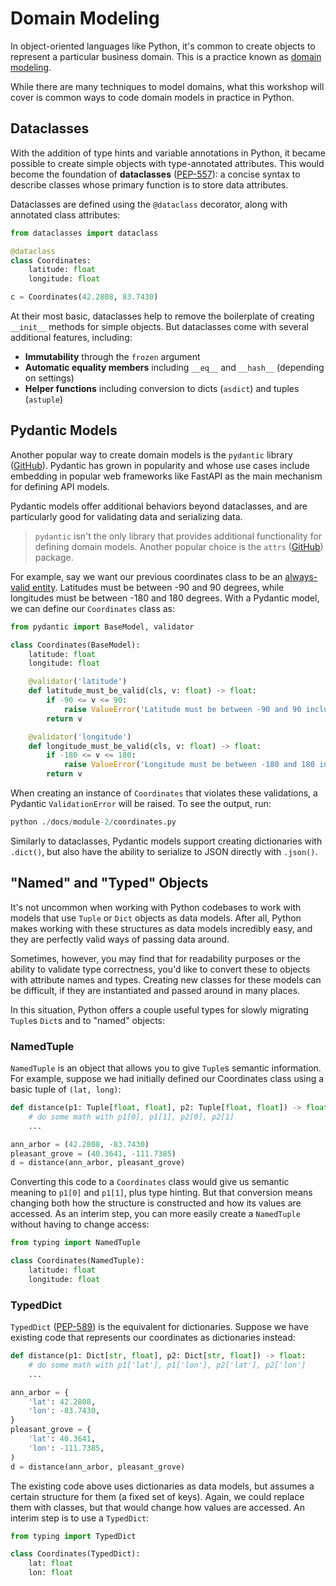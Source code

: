 # Domain Modeling

In object-oriented languages like Python, it's common to create objects to represent a particular business domain.  This is a practice known as [domain modeling](https://en.wikipedia.org/wiki/Domain_model).

While there are many techniques to model domains, what this workshop will cover is common ways to code domain models in practice in Python.

## Dataclasses

With the addition of type hints and variable annotations in Python, it became possible to create simple objects with type-annotated attributes.  This would become the foundation of **dataclasses** ([PEP-557](https://peps.python.org/pep-0557/)): a concise syntax to describe classes whose primary function is to store data attributes.

Dataclasses are defined using the `@dataclass` decorator, along with annotated class attributes:

```py
from dataclasses import dataclass

@dataclass
class Coordinates:
    latitude: float
    longitude: float

c = Coordinates(42.2808, 83.7430)
```

At their most basic, dataclasses help to remove the boilerplate of creating `__init__` methods for simple objects.  But dataclasses come with several additional features, including:

- **Immutability** through the `frozen` argument
- **Automatic equality members** including `__eq__` and `__hash__` (depending on settings)
- **Helper functions** including conversion to dicts (`asdict`) and tuples (`astuple`)

## Pydantic Models

Another popular way to create domain models is the `pydantic` library ([GitHub](https://github.com/samuelcolvin/pydantic)).  Pydantic has grown in popularity and whose use cases include embedding in popular web frameworks like FastAPI as the main mechanism for defining API models.

Pydantic models offer additional behaviors beyond dataclasses, and are particularly good for validating data and serializing data.  

> `pydantic` isn't the only library that provides additional functionality for defining domain models.  Another popular choice is the `attrs` ([GitHub](https://github.com/python-attrs/attrs)) package.

For example, say we want our previous coordinates class to be an [always-valid entity](https://docs.microsoft.com/en-us/dotnet/architecture/microservices/microservice-ddd-cqrs-patterns/domain-model-layer-validations).  Latitudes must be between -90 and 90 degrees, while longitudes must be between -180 and 180 degrees.  With a Pydantic model, we can define our `Coordinates` class as:

```py
from pydantic import BaseModel, validator

class Coordinates(BaseModel):
    latitude: float
    longitude: float

    @validator('latitude')
    def latitude_must_be_valid(cls, v: float) -> float:
        if -90 <= v <= 90:
            raise ValueError('Latitude must be between -90 and 90 inclusive')
        return v

    @validator('longitude')
    def longitude_must_be_valid(cls, v: float) -> float:
        if -180 <= v <= 180:
            raise ValueError('Longitude must be between -180 and 180 inclusive')
        return v
```

When creating an instance of `Coordinates` that violates these validations, a Pydantic `ValidationError` will be raised.  To see the output, run:

```py
python ./docs/module-2/coordinates.py
```

Similarly to dataclasses, Pydantic models support creating dictionaries with `.dict()`, but also have the ability to serialize to JSON directly with `.json()`.

## "Named" and "Typed" Objects

It's not uncommon when working with Python codebases to work with models that use `Tuple` or `Dict` objects as data models.  After all, Python makes working with these structures as data models incredibly easy, and they are perfectly valid ways of passing data around.

Sometimes, however, you may find that for readability purposes or the ability to validate type correctness, you'd like to convert these to objects with attribute names and types.  Creating new classes for these models can be difficult, if they are instantiated and passed around in many places.

In this situation, Python offers a couple useful types for slowly migrating `Tuple`s `Dict`s and to "named" objects:

### NamedTuple
`NamedTuple` is an object that allows you to give `Tuple`s semantic information.  For example, suppose we had initially defined our Coordinates class using a basic tuple of `(lat, long)`:

```py
def distance(p1: Tuple[float, float], p2: Tuple[float, float]) -> float:
    # do some math with p1[0], p1[1], p2[0], p2[1]
    ...

ann_arbor = (42.2808, -83.7430)
pleasant_grove = (40.3641, -111.7385)
d = distance(ann_arbor, pleasant_grove)
```

Converting this code to a `Coordinates` class would give us semantic meaning to `p1[0]` and `p1[1]`, plus type hinting.  But that conversion means changing both how the structure is constructed and how its values are accessed.  As an interim step, you can more easily create a `NamedTuple` without having to change access:

```py
from typing import NamedTuple

class Coordinates(NamedTuple):
    latitude: float
    longitude: float
```

### TypedDict
`TypedDict` ([PEP-589](https://peps.python.org/pep-0589/)) is the equivalent for dictionaries.  Suppose we have existing code that represents our coordinates as dictionaries instead:

```py
def distance(p1: Dict[str, float], p2: Dict[str, float]) -> float:
    # do some math with p1['lat'], p1['lon'], p2['lat'], p2['lon']
    ...

ann_arbor = {
    'lat': 42.2808,
    'lon': -83.7430,
}
pleasant_grove = {
    'lat': 40.3641, 
    'lon': -111.7385,
)
d = distance(ann_arbor, pleasant_grove)
```

The existing code above uses dictionaries as data models, but assumes a certain structure for them (a fixed set of keys).  Again, we could replace them with classes, but that would change how values are accessed.  An interim step is to use a `TypedDict`:

```py
from typing import TypedDict

class Coordinates(TypedDict):
    lat: float
    lon: float
```
